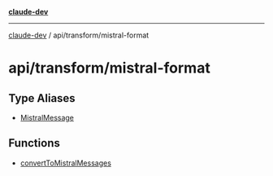[**claude-dev**](../../../README.md)

***

[claude-dev](../../../README.md) / api/transform/mistral-format

# api/transform/mistral-format

## Type Aliases

- [MistralMessage](type-aliases/MistralMessage.md)

## Functions

- [convertToMistralMessages](functions/convertToMistralMessages.md)
